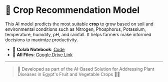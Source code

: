 # 🌾 Crop Recommendation Model

This AI model predicts the most suitable **crop** to grow based on soil and environmental conditions such as Nitrogen, Phosphorus, Potassium, temperature, humidity, pH, and rainfall. It helps farmers make informed decisions to maximize productivity.

- 🔗 **Colab Notebook**: [Code](https://colab.research.google.com/drive/19w_b4_P0JZVK_b1pkNlH4oAvlGTsvLsZ)
- 🔗 **All Files**: [Google Drive Link](https://drive.google.com/drive/folders/1bhtX3Dfe-qiktfH_2LGyslplBscEGVxH)

---

> 📌 Developed as part of the AI-Based Solution for Addressing Plant Diseases in Egypt's Fruit and Vegetable Crops 🌽🥕
